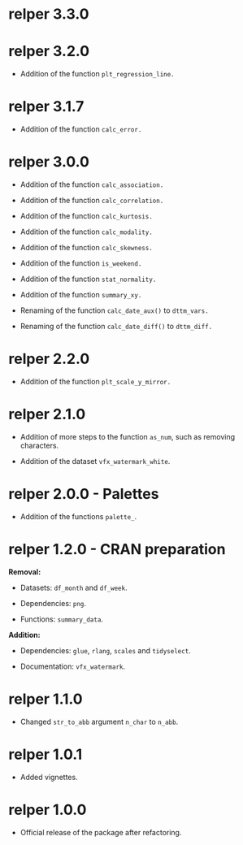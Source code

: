# relper 3.3.0

# relper 3.2.0

* Addition of the function `plt_regression_line.`

# relper 3.1.7

* Addition of the function `calc_error.`

# relper 3.0.0

* Addition of the function `calc_association.`

* Addition of the function `calc_correlation.`

* Addition of the function `calc_kurtosis.`

* Addition of the function `calc_modality.`

* Addition of the function `calc_skewness.`

* Addition of the function `is_weekend.`

* Addition of the function `stat_normality.`

* Addition of the function `summary_xy.`

* Renaming of the function `calc_date_aux()` to `dttm_vars.`

* Renaming of the function `calc_date_diff()` to `dttm_diff.`

# relper 2.2.0

* Addition of the function `plt_scale_y_mirror.`

# relper 2.1.0

* Addition of more steps to the function `as_num`, such as removing characters.

* Addition of the dataset `vfx_watermark_white`.

# relper 2.0.0 - Palettes

* Addition of the functions `palette_`.

# relper 1.2.0 - CRAN preparation

**Removal:** 

* Datasets: `df_month` and `df_week`.

* Dependencies: `png`.

* Functions: `summary_data`.

**Addition:**

* Dependencies: `glue`, `rlang`, `scales` and `tidyselect`.

* Documentation: `vfx_watermark`.

# relper 1.1.0

* Changed `str_to_abb` argument `n_char` to `n_abb`.

# relper 1.0.1

* Added vignettes.

# relper 1.0.0

* Official release of the package after refactoring.
